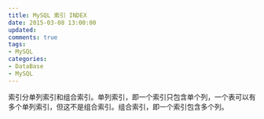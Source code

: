 ```yaml
---
title: MySQL 索引 INDEX
date: 2015-03-08 13:00:00
updated:
comments: true
tags:
- MySQL
categories:
- DataBase
- MySQL
---
```


索引分单列索引和组合索引。单列索引，即一个索引只包含单个列，一个表可以有多个单列索引，但这不是组合索引。组合索引，即一个索引包含多个列。

<!--more-->
